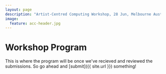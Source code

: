 ```yaml
---
layout: page
description: "Artist-Centred Computing Workshop, 28 Jun, Melbourne Australia - part of VL/HCC 2014"
image:
  feature: acc-header.jpg
---
```


# Workshop Program

This is where the program will be once we've recieved and reviewed the
submissions. So go ahead and [submit]({{ site.url }}) something!
